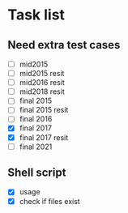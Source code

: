 # Task list

## Need extra test cases

- [ ] mid2015
- [ ] mid2015 resit
- [ ] mid2016 resit
- [ ] mid2018 resit
- [ ] final 2015
- [ ] final 2015 resit
- [ ] final 2016
- [x] final 2017 
- [x] final 2017 resit
- [ ] final 2021

## Shell script

- [x] usage
- [x] check if files exist